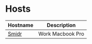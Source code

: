 # Hosts

| Hostname                    | Description      |
|-----------------------------|------------------|
| [Smidr](./smidr/default.nix)| Work Macbook Pro |
